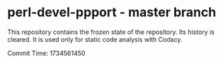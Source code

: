 # perl-devel-ppport - master branch

This repository contains the frozen state of the repository.
Its history is cleared. It is used only for static code
analysis with Codacy.

Commit Time: 1734561450